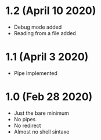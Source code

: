 # 1.2 (April 10 2020)

- Debug mode added
- Reading from a file added

# 1.1 (April 3 2020)

- Pipe Implemented

# 1.0 (Feb 28 2020)

- Just the bare minimum
- No pipes 
- No redirect
- Almost no shell sintaxe
